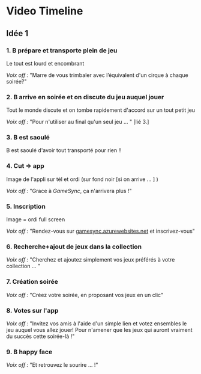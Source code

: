 # Video Timeline

## Idée 1
### 1. B prépare et transporte plein de jeu
Le tout est lourd et encombrant

_Voix off :_ "Marre de vous trimbaler avec l’équivalent d'un cirque à chaque soirée?"

### 2. B arrive en soirée et on discute du jeu auquel jouer
Tout le monde discute et on tombe rapidement d'accord sur un tout petit jeu

_Voix off :_ "Pour n'utiliser au final qu'un seul jeu ... " [lié 3.]

### 3. B est saoulé
B est saoulé d'avoir tout transporté pour rien !!

### 4. Cut => app
Image de l'appli sur tél et ordi (sur fond noir [si on arrive ... ] )

_Voix off :_ "Grace à *GameSync*, ça n'arrivera plus !"

### 5. Inscription
Image = ordi full screen

_Voix off :_ "Rendez-vous sur [gamesync.azurewebsites.net](gamesync.azurewebsites.net) et inscrivez-vous"

### 6. Recherche+ajout de jeux dans la collection
_Voix off :_ "Cherchez et ajoutez simplement vos jeux préférés à votre collection ... "

### 7. Création soirée
_Voix off :_ "Créez votre soirée, en proposant vos jeux en un clic"

### 8. Votes sur l'app

_Voix off :_ "Invitez vos amis à l'aide d'un simple lien et votez ensembles le jeu auquel vous allez jouer! Pour n'amener que les jeux qui auront vraiment du succès cette soirée-là !"

### 9. B happy face

_Voix off :_ "Et retrouvez le sourire ... !"
